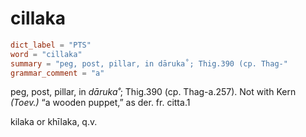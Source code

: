 # cillaka

``` toml
dict_label = "PTS"
word = "cillaka"
summary = "peg, post, pillar, in dāruka˚; Thig.390 (cp. Thag-"
grammar_comment = "a"
```

peg, post, pillar, in *dāruka˚*; Thig.390 (cp. Thag\-a.257). Not with Kern *(Toev.)* “a wooden puppet,” as der. fr. citta.1

kilaka or khīlaka, q.v.

